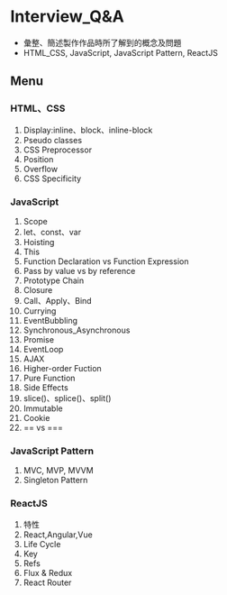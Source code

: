 # Interview_Q&A
- 彙整、簡述製作作品時所了解到的概念及問題
- HTML_CSS, JavaScript, JavaScript Pattern, ReactJS 
## Menu 

### HTML、CSS
1. Display:inline、block、inline-block
2. Pseudo classes
3. CSS Preprocessor
4. Position
5. Overflow
6. CSS Specificity

### JavaScript
1. Scope
2. let、const、var
3. Hoisting  
4. This  
5. Function Declaration vs Function Expression  
6. Pass by value vs by reference  
7. Prototype Chain  
8. Closure  
9. Call、Apply、Bind  
10. Currying   
11. EventBubbling  
12. Synchronous_Asynchronous  
13. Promise  
14. EventLoop  
15. AJAX  
16. Higher-order Fuction
17. Pure Function
18. Side Effects
19. slice()、splice()、split() 
20. Immutable
21. Cookie
22. == vs ===

### JavaScript Pattern
1. MVC, MVP, MVVM
2. Singleton Pattern

### ReactJS
1. 特性
2. React,Angular,Vue
3. Life Cycle 
4. Key
5. Refs
6. Flux & Redux
7. React Router